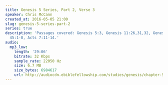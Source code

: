 ```yaml
---
title: Genesis 5 Series, Part 2, Verse 3
speaker: Chris McCann
created_at: 2016-05-05 21:00
slug: genesis-5-series-part-2
series: true
description: 'Passages covered: Genesis 5:3, Genesis 11:26,31,32, Genesis 12:4, Genesis
  45:1-8, Acts 7:11-14.'
audio:
  mp3_low:
    length: '29:06'
    bitrate: 32 Kbps
    sample_rate: 22050 Hz
    size: 6.7 MB
    size_bytes: 6984617
    url: http://audiocdn.ebiblefellowship.com/studies/genesis/chapter-5/2016.05.05_McCann_-_Genesis_5_Series_Part_2.mp3
---
```

